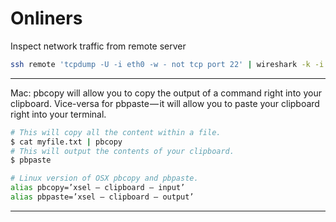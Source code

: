 # Onliners

Inspect network traffic from remote server

```bash
ssh remote 'tcpdump -U -i eth0 -w - not tcp port 22' | wireshark -k -i -
```

---

Mac: pbcopy will allow you to copy the output of a command right into your clipboard. Vice-versa for pbpaste — it will allow you to paste your clipboard right into your terminal.

```bash
# This will copy all the content within a file.
$ cat myfile.txt | pbcopy
# This will output the contents of your clipboard.
$ pbpaste
```

```bash
# Linux version of OSX pbcopy and pbpaste.
alias pbcopy=’xsel — clipboard — input’
alias pbpaste=’xsel — clipboard — output’
```

---

